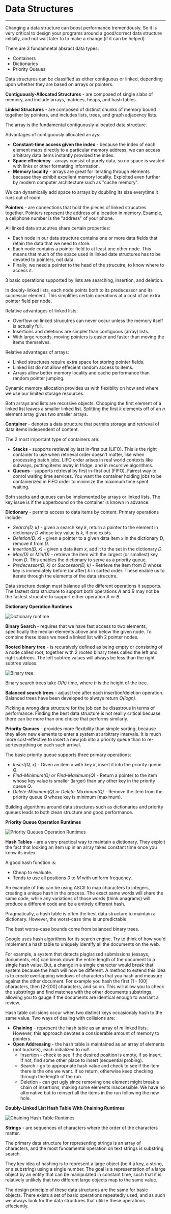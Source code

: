 # Data Structures
---
Changing a data structure can boost performance tremendously. So it is very critical to design your programs around a good/correct data structure initially, and not wait later to to make a change (if it can be helped).

There are 3 fundamnetal absract data types:

- Containers
- Dictionaries
- Priority Queues

Data structures can be classified as either contiguous or linked, depending upon whether they are based on arrays or pointers.

**Contiguously-Allocated Structures** - are composed of single slabs of memory, and include arrays, matrices, heaps, and hash tables.

**Linked Structures** - are composed of distinct chunks of memory bound together by pointers, and includes lists, trees, and graph adjacency lists. 

The array is the fundamental contiguously-allocated data structure.

Advantages of contiguously allocated arrays:

- **Constant-time access given the index** - because the index of each element maps directly to a particular memory address, we can access arbitrary data items instantly provided the index.
- **Space effeciency** - arrays consist of purely data, so no space is wasted with links or other formatting information. 
- **Memory locality** - arrays are great for iterating through elements becuase they exhibit excellent memory locality. Exploited even further by modern computer architecture such as "cache memory". 

We can dynamically add space to arrays by doubling its size everytime it runs out of room.

**Pointers** - are connections that hold the pieces of linked strucutres together. Pointers represent the address of a location in memory. Example, a cellphone number is the "address" of your phone. 

All linked data strucutres share certain properties:

- Each node in our data structure contains one or more data fields that retain the data that we need to store. 
- Each node contains a pointer field to at least one other node. This means that much of the space used in linked date structures has to be devoted to pointers, not data. 
- Finally, we need a pointer to the head of the strucutre, to know where to access it.

3 basic operations supported by lists are searching, insertion, and deletion.

In doubly-linked lists, each node points both to its predecessor and its successor element. This simplifies certain operations at a cost of an extra pointer field per node. 

Relative advantages of linked lists:

- Overflow on linked strucutres can never occur unless the memory itself is actually full.
- Insertions and deletions are simpler than contiguous (array) lists.  
- With large records, moving pointers is easier and faster than moving the items themselves. 

Relative advantages of arrays:

- Linked structures require extra space for storing pointer fields.
- Linked list do not allow effecient random access to items.
- Arrays allow better memory locality and cache performance than random pointer jumping.

Dynamic memory allocation provides us with flexiblity on how and where we use our limited storage resources.

Both arrays and lists are recursive objects. Chopping the first element of a linked list leaves a smaller linked list. Splitting the first *k* elements off of an *n* element array gives two smaller arrays.

**Container** - denotes a data structure that permits storage and retrieval of data items independent of content. 

The 2 most important type of containers are:

- **Stacks** - supports retrieval by last in-first out (LIFO). This is the right container to use when retrieval order doesn't matter, like when processing batch jobs. LIFO order arises in real world contexts like subways, putting items away in fridge, and in recursive algorithms. 
- **Queues** - supports retrieval by first in-first out (FIFO). Fairest way to conrol waiting time services. You want the container holding jobs to be containerized in FIFO order to minimize the maximum time spent waiting. 

Both stacks and queues can be implemented by arrays or linked lists. The key issue is if the upperbound on the container is known in advance. 

**Dictionary** - permits access to data items by content. Primary operations include:

- *Search(D, k)* - given a search key *k*, return a pointer to the element in dictionary *D* whose key value is *k*, if one exists.
- *Deletion(D, x)* - given a pointer to a given data item *x* in the dictionary *D*, remove it from *D*.
- *Insertion(D, x)* - given a data item *x*, add it to the set in the dictionary *D*.
- *Max(D)* or *Min(D)* - retrieve the item with the largest (or smallest) key from *D*. This enables the dictionary to serve as a priority queue. 
- *Predecessor(D, k)* or *Successor(D, k)* - Retrieve the item from *D* whose key is immediately before (or after) *k* in sorted order. These enable us to iterate through the elements of the data strucutre.

Data structure design must balance all the different operations it supports. The fastest data structure to support both operations *A* and *B* may not be the fastest strucutre to support either operation *A* or *B*. 

**Dictionary Operation Runtimes**

![Dictionary runtime](/static/assets/algo-03-dic-runtimes.png)

**Binary Search** - requires that we have fast access to two elements, specifically the median elements above and below the given node. To combine these ideas we need a linked list with 2 pointer nodes.

**Rooted binary tree** - is recursively defined as being empty or consisting of a node called root, together with 2 rooted binary trees called the left and right subtrees. The left subtree values will always be less than the right subtree values. 

![Binary tree](/static/assets/algo-03-binary-tree.png)

Binary search trees take *O(h)* time, where *h* is the height of the tree.

**Balanced search trees** - adjust tree after each insertion/deletion operation. Balanced trees have been developed to always return *O(logn)*. 

Picking a wrong data structure for the job can be disastrous in terms of performance. Finding the best data structure is not reallly critical becuase there can be more than one choice that performs similarly. 

**Priority Queues** - provides more flexibility than simple sorting, because they allow new elements to enter a system at arbitrary intervals. It is much more cost-effective to insert a new job into a priority queue than to re-sorteverything on each such arrival.

The basic priority queue supports three primary operations:

- *Insert(Q, x)* - Given an item *x* with key *k*, insert it into the priority queue *Q*. 
- *Find-Minimum(Q) or Find-Maximum(Q)* - Return a pointer to the item whose key value is smaller (larger) than any other key in the priority queue *Q*. 
- *Delete-Minimum(Q) or Delete-Maximum(Q)* - Remove the item from the priority queue *Q* whose key is minimum (maximum). 

Building algorithms around data structures such as dictionaries and priority queues leads to both clean structure and good performance.

**Priority Queue Operation Runtimes**

![Priority Queues Operation Runtimes](/static/assets/algo-03-pqueue-op-runtimes.png)

**Hash Tables** - are a very practical way to maintain a dictionary. They exploit the fact that looking an item up in an array takes constant time once you know its index.

A good hash function is:

- Cheap to evaluate.
- Tends to use all positions *0* to *M* with uniform frequency.

An example of this can be using ASCII to map characters to integers, creating a unique hash in the process. The exact same words will share the same code, while any variations of those words (think anagrams) will produce a different code and be a entirely different hash. 

Pragmatically, a hash table is often the best data structure to maintain a dictionary. However, the worst-case time is unpredictable.

The best worse-case bounds come from balanced binary trees.

Google uses hash algorithms for its search engine. Try to think of how you'd implement a hash table to uniquely identify all the documents on the web.

For example, a system that detects plagiarized submissions (essays, documents, etc) can break down the entire length of the document to a single hash value. But, a change in a single character would break that system because the hash will now be different. A method to extend this idea is to create overlapping windows of characters that you hash and measure against the other document. For example you hash the first [1 - 100] characters, then [2-200] characters, and so on. This will allow you to check the substrings and find matches with the other documents substrings, allowing you to gauge if the documents are identical enough to warrant a review.  

Hash table collisions occur when two distinct keys occasionaly hash to the same value. Two ways of dealing with collisions are:

- **Chaining** - represent the hash table as an array of *m* linked lists. However, this approach devotes a considerable amount of memory to pointers.
- **Open Addressing** - the hash table is maintained as an array of elements (not buckets), each initialized to *null*. 
    - Insertion - check to see if the desired position is empty, if so insert. If not, find some other place to insert (sequential probing). 
    - Search - go to appropriate hash value and check to see if the item there is the one we want. If so return, otherwise keep checking through the length of the run.
    - Deletion - can get ugly since removing one element might break a chain of insertions, making some elements inaccessible. We have no alternative but to reinsert all the items in the run following the new hole.

**Doubly-Linked List Hash Table With Chaining Runtimes**

![Chaining Hash Table Runtimes](/static/assets/chaining-hash-table-runtimes.png)

**Strings** - are sequences of characters where the order of the characters matter. 

The primary data structure for representing strings is an array of characters, and the most fundamental operation on text strings is substring search. 

They key idea of hashing is to represent a large object (be it a key, a string, or a substring) using a single number. The goal is a representation of a large object by an entity that can be manipulated in constant time, such that it is relatively unlikely that two different large objects map to the same value. 

The design principle of these data structures are the same for basic objects. There exists a set of basic operations repeatedly used, and as such we always look for the data structures that utilize these operations effeciently.

